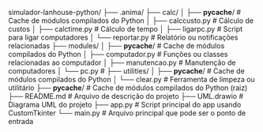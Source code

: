 simulador-lanhouse-python/
├── .anima/
├── calc/
│   ├── __pycache__/          # Cache de módulos compilados do Python
│   ├── calccusto.py          # Cálculo de custos
│   ├── calctime.py           # Cálculo de tempo
│   ├── ligarpc.py            # Script para ligar computadores
│   └── reportar.py           # Relatório ou notificações relacionadas
├── modules/
│   ├── __pycache__/          # Cache de módulos compilados do Python
│   ├── computador.py         # Funções ou classes relacionadas ao computador
│   ├── manutencao.py         # Manutenção de computadores
│   └── pc.py                 # 
├── utilities/
│   ├── __pycache__/          # Cache de módulos compilados do Python
│   └── clear.py              # Ferramenta de limpeza ou utilitário
├── __pycache__/              # Cache de módulos compilados do Python (raiz)
├── README.md                 # Arquivo de descrição do projeto
├── UML.drawio                # Diagrama UML do projeto
├── app.py                    # Script principal do app usando CustomTkinter
└── main.py                   # Arquivo principal que pode ser o ponto de entrada
